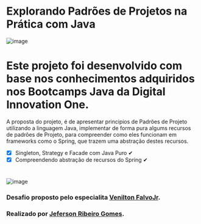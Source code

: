 # Explorando Padrões de Projetos na Prática com Java

![image](https://user-images.githubusercontent.com/10172471/151461832-75c476da-3093-435e-88ed-e5cacd9f58af.png)

# Este projeto foi desenvolvido com base nos conhecimentos adquiridos nos Bootcamps Java da Digital Innovation One.

A proposta do projeto, é de apresentar principios de Padrões de Projeto utilizando a linguagem Java, implementar de forma pura algums recursos de padrões de Projeto, para compreender como eles funcionam em frameworks como o Spring, que trazem uma abstração destes recursos.

- [x] Singleton, Strategy e Facade com Java Puro ✔
- [x] Compreendendo abstração de recursos do Spring ✔

#

![image](https://user-images.githubusercontent.com/10172471/151462232-079e3bf0-1b8d-478d-93b4-c6afdc070920.png)

### Desafio proposto pelo especialita [Venilton FalvoJr](https://www.linkedin.com/in/falvojr/").
### Realizado por [Jeferson Ribeiro Gomes](https://jrgdev.vercel.app/).

#

